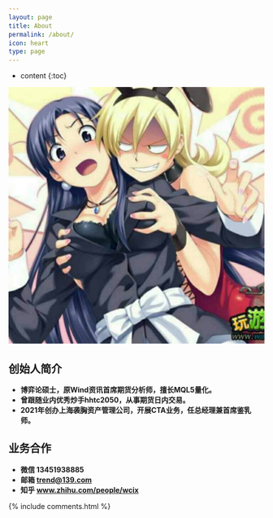 ```yaml
---
layout: page
title: About
permalink: /about/
icon: heart
type: page
---
```


* content
{:toc}

![image](https://github.com/hhtc2050/hhtc2050.github.io/blob/master/hhtc2050.jpg)

## 创始人简介
* **博弈论硕士，原Wind资讯首席期货分析师，擅长MQL5量化。**
* **曾跟随业内优秀炒手hhtc2050，从事期货日内交易。**
* **2021年创办上海袭胸资产管理公司，开展CTA业务，任总经理兼首席鉴乳师。**

## 业务合作
* **微信 13451938885**
* **邮箱 trend@139.com**
* **知乎 www.zhihu.com/people/wcix**

{% include comments.html %}
